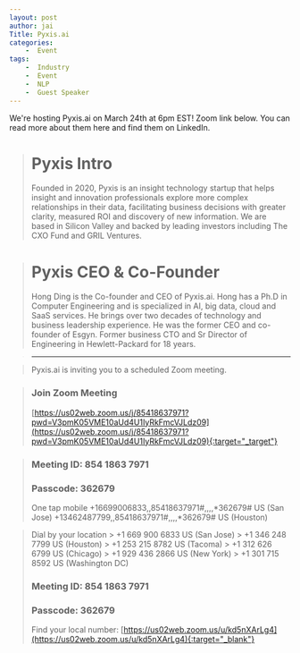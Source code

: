 ```yaml
---
layout: post
author: jai
Title: Pyxis.ai
categories: 
    -  Event
tags:
    -  Industry
    -  Event
    -  NLP
    -  Guest Speaker
---
```


We're hosting Pyxis.ai on March 24th at 6pm EST! Zoom link below. You can read more about them here and find them on LinkedIn.  

> # Pyxis Intro
> Founded in 2020, Pyxis is an insight technology startup that helps insight and innovation professionals explore more complex relationships in their data, facilitating business decisions with greater clarity, measured ROI and discovery of new information. We are based in Silicon Valley and backed by leading investors including The CXO Fund and GRIL Ventures.

> # Pyxis CEO & Co-Founder
> Hong Ding is the Co-founder and CEO of Pyxis.ai. Hong has a Ph.D in Computer Engineering and is specialized in AI, big data, cloud and SaaS services. He brings over two decades of technology and business leadership experience. He was the former CEO and co-founder of Esgyn. Former business CTO and Sr Director of Engineering in Hewlett-Packard for 18 years. 

> ---------------------------------------

> Pyxis.ai is inviting you to a scheduled Zoom meeting.

> ### Join Zoom Meeting
> [https://us02web.zoom.us/j/85418637971?pwd=V3pmK05VME10aUd4U1IyRkFmcVJLdz09](https://us02web.zoom.us/j/85418637971?pwd=V3pmK05VME10aUd4U1IyRkFmcVJLdz09){:target="_target"}

> ### Meeting ID: 854 1863 7971
> ### Passcode: 362679
> One tap mobile
> +16699006833,,85418637971#,,,,*362679# US (San Jose)
> +13462487799,,85418637971#,,,,*362679# US (Houston)

> Dial by your location
        > +1 669 900 6833 US (San Jose)
        > +1 346 248 7799 US (Houston)
        > +1 253 215 8782 US (Tacoma)
        > +1 312 626 6799 US (Chicago)
        > +1 929 436 2866 US (New York)
        > +1 301 715 8592 US (Washington DC)
> ### Meeting ID: 854 1863 7971
> ### Passcode: 362679
> Find your local number: [https://us02web.zoom.us/u/kd5nXArLg4](https://us02web.zoom.us/u/kd5nXArLg4){:target="_blank"}
